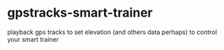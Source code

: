 # gpstracks-smart-trainer
playback gps tracks to set elevation (and others data perhaps) to control your smart trainer 
